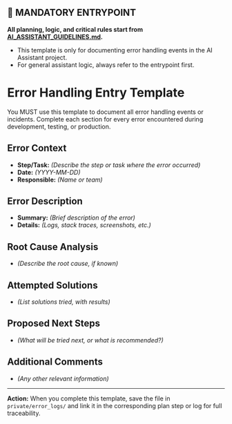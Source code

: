 

## 🚦 MANDATORY ENTRYPOINT
**All planning, logic, and critical rules start from [AI_ASSISTANT_GUIDELINES.md](../ai_assistant_guides/AI_ASSISTANT_GUIDELINES.md).**

- This template is only for documenting error handling events in the AI Assistant project.
- For general assistant logic, always refer to the entrypoint first.

# Error Handling Entry Template

You MUST use this template to document all error handling events or incidents. Complete each section for every error encountered during development, testing, or production.

## Error Context
- **Step/Task:** _(Describe the step or task where the error occurred)_
- **Date:** _(YYYY-MM-DD)_
- **Responsible:** _(Name or team)_

## Error Description
- **Summary:** _(Brief description of the error)_
- **Details:** _(Logs, stack traces, screenshots, etc.)_

## Root Cause Analysis
- _(Describe the root cause, if known)_

## Attempted Solutions
- _(List solutions tried, with results)_

## Proposed Next Steps
- _(What will be tried next, or what is recommended?)_

## Additional Comments
- _(Any other relevant information)_


---

**Action:**
When you complete this template, save the file in `private/error_logs/` and link it in the corresponding plan step or log for full traceability.

